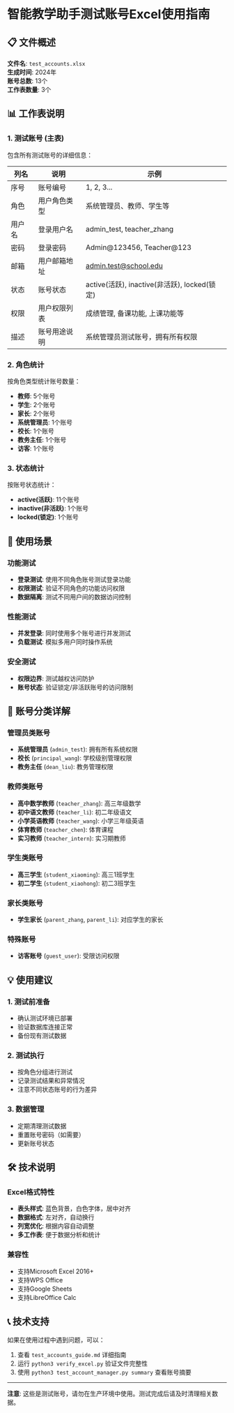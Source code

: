# 智能教学助手测试账号Excel使用指南

## 📋 文件概述

**文件名**: `test_accounts.xlsx`  
**生成时间**: 2024年  
**账号总数**: 13个  
**工作表数量**: 3个  

## 📊 工作表说明

### 1. 测试账号 (主表)
包含所有测试账号的详细信息：

| 列名 | 说明 | 示例 |
|------|------|------|
| 序号 | 账号编号 | 1, 2, 3... |
| 角色 | 用户角色类型 | 系统管理员、教师、学生等 |
| 用户名 | 登录用户名 | admin_test, teacher_zhang |
| 密码 | 登录密码 | Admin@123456, Teacher@123 |
| 邮箱 | 用户邮箱地址 | admin.test@school.edu |
| 状态 | 账号状态 | active(活跃), inactive(非活跃), locked(锁定) |
| 权限 | 用户权限列表 | 成绩管理, 备课功能, 上课功能等 |
| 描述 | 账号用途说明 | 系统管理员测试账号，拥有所有权限 |

### 2. 角色统计
按角色类型统计账号数量：
- **教师**: 5个账号
- **学生**: 2个账号  
- **家长**: 2个账号
- **系统管理员**: 1个账号
- **校长**: 1个账号
- **教务主任**: 1个账号
- **访客**: 1个账号

### 3. 状态统计
按账号状态统计：
- **active(活跃)**: 11个账号
- **inactive(非活跃)**: 1个账号
- **locked(锁定)**: 1个账号

## 🎯 使用场景

### 功能测试
- **登录测试**: 使用不同角色账号测试登录功能
- **权限测试**: 验证不同角色的功能访问权限
- **数据隔离**: 测试不同用户间的数据访问控制

### 性能测试
- **并发登录**: 同时使用多个账号进行并发测试
- **负载测试**: 模拟多用户同时操作系统

### 安全测试
- **权限边界**: 测试越权访问防护
- **账号状态**: 验证锁定/非活跃账号的访问限制

## 🔐 账号分类详解

### 管理员类账号
- **系统管理员** (`admin_test`): 拥有所有系统权限
- **校长** (`principal_wang`): 学校级别管理权限
- **教务主任** (`dean_liu`): 教务管理权限

### 教师类账号
- **高中数学教师** (`teacher_zhang`): 高三年级数学
- **初中语文教师** (`teacher_li`): 初二年级语文
- **小学英语教师** (`teacher_wang`): 小学三年级英语
- **体育教师** (`teacher_chen`): 体育课程
- **实习教师** (`teacher_intern`): 实习期教师

### 学生类账号
- **高三学生** (`student_xiaoming`): 高三1班学生
- **初二学生** (`student_xiaohong`): 初二3班学生

### 家长类账号
- **学生家长** (`parent_zhang`, `parent_li`): 对应学生的家长

### 特殊账号
- **访客账号** (`guest_user`): 受限访问权限

## 💡 使用建议

### 1. 测试前准备
- 确认测试环境已部署
- 验证数据库连接正常
- 备份现有测试数据

### 2. 测试执行
- 按角色分组进行测试
- 记录测试结果和异常情况
- 注意不同状态账号的行为差异

### 3. 数据管理
- 定期清理测试数据
- 重置账号密码（如需要）
- 更新账号状态

## 🛠️ 技术说明

### Excel格式特性
- **表头样式**: 蓝色背景，白色字体，居中对齐
- **数据格式**: 左对齐，自动换行
- **列宽优化**: 根据内容自动调整
- **多工作表**: 便于数据分析和统计

### 兼容性
- 支持Microsoft Excel 2016+
- 支持WPS Office
- 支持Google Sheets
- 支持LibreOffice Calc

## 📞 技术支持

如果在使用过程中遇到问题，可以：
1. 查看 `test_accounts_guide.md` 详细指南
2. 运行 `python3 verify_excel.py` 验证文件完整性
3. 使用 `python3 test_account_manager.py summary` 查看账号摘要

---

**注意**: 这些是测试账号，请勿在生产环境中使用。测试完成后请及时清理相关数据。